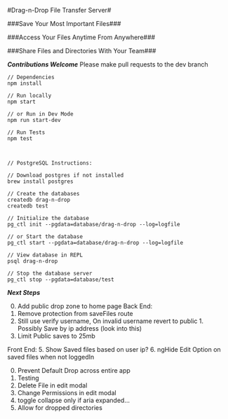 #Drag-n-Drop File Transfer Server#

###Save Your Most Important Files###

###Access Your Files Anytime From Anywhere###

###Share Files and Directories With Your Team###


***Contributions Welcome***
Please make pull requests to the dev branch


```
// Dependencies
npm install

// Run locally
npm start

// or Run in Dev Mode
npm run start-dev

// Run Tests
npm test



// PostgreSQL Instructions:

// Download postgres if not installed
brew install postgres

// Create the databases
createdb drag-n-drop
createdb test

// Initialize the database
pg_ctl init --pgdata=database/drag-n-drop --log=logfile

// or Start the database
pg_ctl start --pgdata=database/drag-n-drop --log=logfile

// View database in REPL
psql drag-n-drop

// Stop the database server
pg_ctl stop --pgdata=database/test

```


***Next Steps***

0. Add public drop zone to home page
  Back End:
  1. Remove protection from saveFiles route
  2. Still use verify username, On invalid username revert to public
    1. Possibly Save by ip address (look into this)
  3. Limit Public saves to 25mb
  
  Front End:
  5. Show Saved files based on user ip?
  6. ngHide Edit Option on saved files when not loggedIn



0. Prevent Default Drop across entire app
1. Testing
2. Delete File in edit modal
3. Change Permissions in edit modal
4. toggle collapse only if aria expanded...
5. Allow for dropped directories




